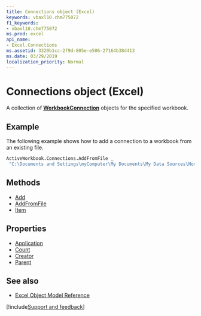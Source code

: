 ```yaml
---
title: Connections object (Excel)
keywords: vbaxl10.chm775072
f1_keywords:
- vbaxl10.chm775072
ms.prod: excel
api_name:
- Excel.Connections
ms.assetid: 3320b1cc-2f9d-805e-e506-27164b38d413
ms.date: 03/29/2019
localization_priority: Normal
---
```



# Connections object (Excel)

A collection of **[WorkbookConnection](Excel.WorkbookConnection.md)** objects for the specified workbook.


## Example

The following example shows how to add a connection to a workbook from an existing file.

```vb
ActiveWorkbook.Connections.AddFromFile _ 
 "C:\Documents and Settings\myComputer\My Documents\My Data Sources\Northwind 2007 Customers.odc"

```


## Methods

- [Add](Excel.Connections.Add.md)
- [AddFromFile](Excel.Connections.AddFromFile.md)
- [Item](Excel.Connections.Item.md)

## Properties

- [Application](Excel.Connections.Application.md)
- [Count](Excel.Connections.Count.md)
- [Creator](Excel.Connections.Creator.md)
- [Parent](Excel.Connections.Parent.md)

## See also

- [Excel Object Model Reference](overview/Excel/object-model.md)

[!include[Support and feedback](~/includes/feedback-boilerplate.md)]
